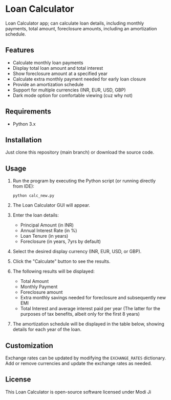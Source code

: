 # Loan Calculator

Loan Calculator app; can calculate loan details, including monthly payments, total amount, foreclosure amounts, including an amortization schedule.

## Features

- Calculate monthly loan payments
- Display total loan amount and total interest
- Show foreclosure amount at a specified year
- Calculate extra monthly payment needed for early loan closure
- Provide an amortization schedule
- Support for multiple currencies (INR, EUR, USD, GBP)
- Dark mode option for comfortable viewing (cuz why not)

## Requirements

- Python 3.x

## Installation

Just clone this repository (main branch) or download the source code.

## Usage

1. Run the program by executing the Python script (or running directly from IDE):

   ```
   python calc_new.py
   ```

2. The Loan Calculator GUI will appear.

3. Enter the loan details:
   - Principal Amount (in INR)
   - Annual Interest Rate (in %)
   - Loan Tenure (in years)
   - Foreclosure (in years, 7yrs by default)

4. Select the desired display currency (INR, EUR, USD, or GBP).

5. Click the "Calculate" button to see the results.

6. The following results will be displayed:
   - Total Amount
   - Monthly Payment
   - Foreclosure amount
   - Extra monthly savings needed for foreclosure and subsequently new EMI
   - Total Interest and average interest paid per year (The latter for the purposes of tax benefits, albeit only for the first 8 years)

7. The amortization schedule will be displayed in the table below, showing details for each year of the loan.


## Customization

Exchange rates can be updated by modifying the `EXCHANGE_RATES` dictionary. Add or remove currencies and update the exchange rates as needed.

## License

This Loan Calculator is open-source software licensed under Modi Ji
